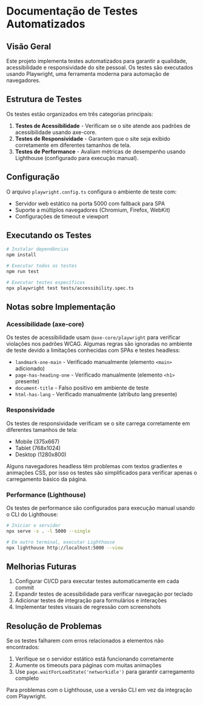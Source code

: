 # Documentação de Testes Automatizados

## Visão Geral

Este projeto implementa testes automatizados para garantir a qualidade, acessibilidade e responsividade do site pessoal. Os testes são executados usando Playwright, uma ferramenta moderna para automação de navegadores.

## Estrutura de Testes

Os testes estão organizados em três categorias principais:

1. **Testes de Acessibilidade** - Verificam se o site atende aos padrões de acessibilidade usando axe-core.
2. **Testes de Responsividade** - Garantem que o site seja exibido corretamente em diferentes tamanhos de tela.
3. **Testes de Performance** - Avaliam métricas de desempenho usando Lighthouse (configurado para execução manual).

## Configuração

O arquivo `playwright.config.ts` configura o ambiente de teste com:

- Servidor web estático na porta 5000 com fallback para SPA
- Suporte a múltiplos navegadores (Chromium, Firefox, WebKit)
- Configurações de timeout e viewport

## Executando os Testes

```bash
# Instalar dependências
npm install

# Executar todos os testes
npm run test

# Executar testes específicos
npx playwright test tests/accessibility.spec.ts
```

## Notas sobre Implementação

### Acessibilidade (axe-core)

Os testes de acessibilidade usam `@axe-core/playwright` para verificar violações nos padrões WCAG. Algumas regras são ignoradas no ambiente de teste devido a limitações conhecidas com SPAs e testes headless:

- `landmark-one-main` - Verificado manualmente (elemento `<main>` adicionado)
- `page-has-heading-one` - Verificado manualmente (elemento `<h1>` presente)
- `document-title` - Falso positivo em ambiente de teste
- `html-has-lang` - Verificado manualmente (atributo lang presente)

### Responsividade

Os testes de responsividade verificam se o site carrega corretamente em diferentes tamanhos de tela:

- Mobile (375x667)
- Tablet (768x1024)
- Desktop (1280x800)

Alguns navegadores headless têm problemas com textos gradientes e animações CSS, por isso os testes são simplificados para verificar apenas o carregamento básico da página.

### Performance (Lighthouse)

Os testes de performance são configurados para execução manual usando o CLI do Lighthouse:

```bash
# Iniciar o servidor
npx serve -s . -l 5000 --single

# Em outro terminal, executar Lighthouse
npx lighthouse http://localhost:5000 --view
```

## Melhorias Futuras

1. Configurar CI/CD para executar testes automaticamente em cada commit
2. Expandir testes de acessibilidade para verificar navegação por teclado
3. Adicionar testes de integração para formulários e interações
4. Implementar testes visuais de regressão com screenshots

## Resolução de Problemas

Se os testes falharem com erros relacionados a elementos não encontrados:

1. Verifique se o servidor estático está funcionando corretamente
2. Aumente os timeouts para páginas com muitas animações
3. Use `page.waitForLoadState('networkidle')` para garantir carregamento completo

Para problemas com o Lighthouse, use a versão CLI em vez da integração com Playwright.
